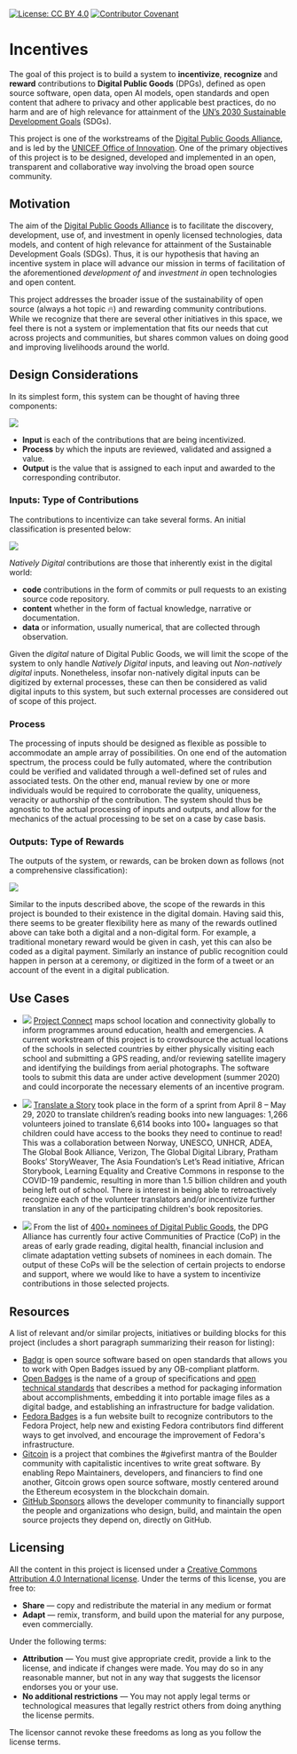 [![License: CC BY 4.0](https://img.shields.io/badge/License-CC%20BY%204.0-brightgreen.svg)](https://creativecommons.org/licenses/by/4.0/)
[![Contributor Covenant](https://img.shields.io/badge/Contributor%20Covenant-v2.0%20adopted-ff69b4.svg)](code_of_conduct.md)

# Incentives

The goal of this project is to build a system to **incentivize**, **recognize** and **reward** contributions to **Digital Public Goods** (DPGs), defined as open source software, open data, open AI models, open standards and open content that adhere to privacy and other applicable best practices, do no harm and are of high relevance for attainment of the [UN’s 2030 Sustainable Development Goals](https://www.undp.org/content/undp/en/home/sustainable-development-goals.html) (SDGs). 

This project is one of the workstreams of the [Digital Public Goods Alliance](https://digitalpublicgoods.net/), and is led by the [UNICEF Office of Innovation](https://www.unicef.org/innovation/). One of the primary objectives of this project is to be designed, developed and implemented in an open, transparent and collaborative way involving the broad open source community.

## Motivation

The aim of the [Digital Public Goods Alliance](https://digitalpublicgoods.net/) is to facilitate the discovery, development, use of, and investment in openly licensed technologies, data models, and content of high relevance for attainment of the Sustainable Development Goals (SDGs). Thus, it is our hypothesis that having an incentive system in place will advance our mission in terms of facilitation of the aforementioned *development of* and *investment in* open technologies and open content.

This project addresses the broader issue of the sustainability of open source (always a hot topic 🔥) and rewarding community contributions. While we recognize that there are several other initiatives in this space, we feel there is not a system or implementation that fits our needs that cut across projects and communities, but shares common values on doing good and improving livelihoods around the world.

## Design Considerations

In its simplest form, this system can be thought of having three components:

[![](https://mermaid.ink/svg/eyJjb2RlIjoiZ3JhcGggTFJcblx0QVtJbnB1dF0gLS0-QihQcm9jZXNzKVxuXHRCIC0tPiBDW091dHB1dF1cblx0XHRcdFx0XHQiLCJtZXJtYWlkIjp7InRoZW1lIjoiZGVmYXVsdCJ9LCJ1cGRhdGVFZGl0b3IiOmZhbHNlfQ)](https://mermaid-js.github.io/mermaid-live-editor/#/edit/eyJjb2RlIjoiZ3JhcGggTFJcblx0QVtJbnB1dF0gLS0-IEIoUHJvY2Vzcylcblx0QiAtLT4gQ1tPdXRwdXRdXG5cblx0XHRcdFx0XHQiLCJtZXJtYWlkIjp7InRoZW1lIjoiZGVmYXVsdCJ9LCJ1cGRhdGVFZGl0b3IiOmZhbHNlfQ)

- **Input** is each of the contributions that are being incentivized.
- **Process** by which the inputs are reviewed, validated and assigned a value.
- **Output** is the value that is assigned to each input and awarded to the corresponding contributor.

### Inputs: Type of Contributions

The contributions to incentivize can take several forms. An initial classification is presented below:

[![](https://mermaid.ink/svg/eyJjb2RlIjoiZ3JhcGggTFJcblx0QShDb250cmlidXRpb25zKSAtLT4gQihOYXRpdmVseSBEaWdpdGFsKVxuXHRBIC0tPiBDKE5hdGl2ZWx5IE5vbi1EaWdpdGFsKVxuXHRCOjo6Z3JlZW4gLS0-IEQoQ29kZSlcblx0QiAtLT4gRShDb250ZW50KVxuXHRCIC0tPiBGKERhdGEpXG5cdEQ6OjpncmVlblxuXHRFOjo6Z3JlZW5cblx0Rjo6OmdyZWVuXG5cdGNsYXNzRGVmIGdyZWVuIGZpbGw6IzBGMDtcbiIsIm1lcm1haWQiOnsidGhlbWUiOiJkZWZhdWx0In0sInVwZGF0ZUVkaXRvciI6ZmFsc2V9)](https://mermaid-js.github.io/mermaid-live-editor/#/edit/eyJjb2RlIjoiZ3JhcGggTFJcblx0QShDb250cmlidXRpb25zKSAtLT4gQihOYXRpdmVseSBEaWdpdGFsKVxuXHRBIC0tPiBDKE5hdGl2ZWx5IE5vbi1EaWdpdGFsKVxuXHRCOjo6Z3JlZW4gLS0-IEQoQ29kZSlcblx0QiAtLT4gRShDb250ZW50KVxuXHRCIC0tPiBGKERhdGEpXG5cdEQ6OjpncmVlblxuXHRFOjo6Z3JlZW5cblx0Rjo6OmdyZWVuXG5cdGNsYXNzRGVmIGdyZWVuIGZpbGw6IzBGMDtcbiIsIm1lcm1haWQiOnsidGhlbWUiOiJkZWZhdWx0In0sInVwZGF0ZUVkaXRvciI6ZmFsc2V9)

*Natively Digital* contributions are those that inherently exist in the digital world:
- **code** contributions in the form of commits or pull requests to an existing source code repository.
- **content** whether in the form of factual knowledge, narrative or documentation.
- **data** or information, usually numerical, that are collected through observation.

Given the *digital* nature of Digital Public Goods, we will limit the scope of the system to only handle *Natively Digital* inputs, and leaving out *Non-natively digital* inputs. Nonetheless, insofar non-natively digital inputs can be digitized by external processes, these can then be considered as valid digital inputs to this system, but such external processes are considered out of scope of this project.

### Process

The processing of inputs should be designed as flexible as possible to accommodate an ample array of possibilities. On one end of the automation spectrum, the process could be fully automated, where the contribution could be verified and validated through a well-defined set of rules and associated tests. On the other end, manual review by one or more individuals would be required to corroborate the quality, uniqueness, veracity or authorship of the contribution. The system should thus be agnostic to the actual processing of inputs and outputs, and allow for the mechanics of the actual processing to be set on a case by case basis.

### Outputs: Type of Rewards

The outputs of the system, or rewards, can be broken down as follows (not a comprehensive classification):

[![](https://mermaid.ink/svg/eyJjb2RlIjoiZ3JhcGggTFJcblx0QShSZXdhcmRzKSAtLT4gQihGaW5hbmNpYWwpXG5cdEEgLS0-IEMoTm9uLUZpbmFuY2lhbClcblx0QiAtLT4gRChNb25ldGFyeSlcblx0QiAtLT4gRShOb24tTW9uZXRhcnkpXG5cdEUgLS0-IEgoQ3JlZGl0cylcblx0RSAtLT4gSShDb3Vwb25zKVxuXHRFIC0tPiBKKFRpY2tldHMpXG5cdEUgLS0-IEsoQ2FyZWVyIE9wcHMpXG5cdEQgLS0-IEYoRmlhdClcblx0RCAtLT4gRyhDcnlwdG8pXG5cdEMgLS0-IEwoQmFkZ2VzKVxuXHRDIC0tPiBNKFB1YmxpYyBSZWNvZ25pdGlvbilcbiIsIm1lcm1haWQiOnsidGhlbWUiOiJkZWZhdWx0In0sInVwZGF0ZUVkaXRvciI6ZmFsc2V9)](https://mermaid-js.github.io/mermaid-live-editor/#/edit/eyJjb2RlIjoiZ3JhcGggTFJcblx0QShSZXdhcmRzKSAtLT4gQihGaW5hbmNpYWwpXG5cdEEgLS0-IEMoTm9uLUZpbmFuY2lhbClcblx0QiAtLT4gRChNb25ldGFyeSlcblx0QiAtLT4gRShOb24tTW9uZXRhcnkpXG5cdEUgLS0-IEgoQ3JlZGl0cylcblx0RSAtLT4gSShDb3Vwb25zKVxuXHRFIC0tPiBKKFRpY2tldHMpXG5cdEUgLS0-IEsoQ2FyZWVyIE9wcHMpXG5cdEQgLS0-IEYoRmlhdClcblx0RCAtLT4gRyhDcnlwdG8pXG5cdEMgLS0-IEwoQmFkZ2VzKVxuXHRDIC0tPiBNKFB1YmxpYyBSZWNvZ25pdGlvbilcbiIsIm1lcm1haWQiOnsidGhlbWUiOiJkZWZhdWx0In0sInVwZGF0ZUVkaXRvciI6ZmFsc2V9)

Similar to the inputs described above, the scope of the rewards in this project is bounded to their existence in the digital domain. Having said this, there seems to be greater flexibility here as many of the rewards outlined above can take both a digital and a non-digital form. For example, a traditional monetary reward would be given in cash, yet this can also be coded as a digital payment. Similarly an instance of public recognition could happen in person at a ceremony, or digitized in the form of a tweet or an account of the event in a digital publication.

## Use Cases

* ![](https://img.shields.io/badge/-data-blue) [Project Connect](https://www.projectconnect.world/) maps school location and connectivity globally to inform programmes around education, health and emergencies. A current workstream of this project is to crowdsource the actual locations of the schools in selected countries by either physically visiting each school and submitting a GPS reading, and/or reviewing satellite imagery and identifying the buildings from aerial photographs. The software tools to submit this data are under active development (summer 2020) and could incorporate the necessary elements of an incentive program.

* ![](https://img.shields.io/badge/-content-orange) [Translate a Story](https://translateastory.org/) took place in the form of a sprint from April 8 – May 29, 2020 to translate children’s reading books into new languages: 1,266 volunteers joined to translate 6,614 books into 100+ languages so that children could have access to the books they need to continue to read! This was a collaboration between Norway, UNESCO, UNHCR, ADEA, The Global Book Alliance, Verizon, The Global Digital Library, Pratham Books’ StoryWeaver, The Asia Foundation’s Let’s Read initiative, African Storybook, Learning Equality and Creative Commons in response to the COVID-19 pandemic, resulting in more than 1.5 billion children and youth being left out of school. There is interest in being able to retroactively recognize each of the volunteer translators and/or incentivize further translation in any of the participating children's book repositories.

* ![](https://img.shields.io/badge/-code-brightgreen) From the list of [400+ nominees of Digital Public Goods](https://digitalpublicgoods.net), the DPG Alliance has currently four active Communities of Practice (CoP) in the areas of early grade reading, digital health, financial inclusion and climate adaptation vetting subsets of nominees in each domain. The output of these CoPs will be the selection of certain projects to endorse and support, where we would like to have a system to incentivize contributions in those selected projects.





## Resources

A list of relevant and/or similar projects, initiatives or building blocks for this project (includes a short paragraph summarizing their reason for listing):

* [Badgr](https://badgr.org/) is open source software based on open standards that allows you to work with Open Badges issued by any OB-compliant platform.
* [Open Badges](https://openbadges.org/) is the name of a group of specifications and [open technical standards](https://www.imsglobal.org/activity/digital-badges) that describes a method for packaging information about accomplishments, embedding it into portable image files as a digital badge, and establishing an infrastructure for badge validation. 
* [Fedora Badges](https://badges.fedoraproject.org/) is a fun website built to recognize contributors to the Fedora Project, help new and existing Fedora contributors find different ways to get involved, and encourage the improvement of Fedora's infrastructure.
* [Gitcoin](https://gitcoin.com) is a project that combines the #givefirst mantra of the Boulder community with capitalistic incentives to write great software. By enabling Repo Maintainers, developers, and financiers to find one another, Gitcoin grows open source software, mostly centered around the Ethereum ecosystem in the blockchain domain.
* [GitHub Sponsors](https://github.com/sponsors) allows the developer community to financially support the people and organizations who design, build, and maintain the open source projects they depend on, directly on GitHub.

## Licensing

All the content in this project is licensed under a [Creative Commons Attribution 4.0 International license](https://creativecommons.org/licenses/by/4.0/). Under the terms of this license, you are free to:

* **Share** — copy and redistribute the material in any medium or format
* **Adapt** — remix, transform, and build upon the material for any purpose, even commercially.

Under the following terms:

* **Attribution** — You must give appropriate credit, provide a link to the license, and indicate if changes were made. You may do so in any reasonable manner, but not in any way that suggests the licensor endorses you or your use.
* **No additional restrictions** — You may not apply legal terms or technological measures that legally restrict others from doing anything the license permits.

The licensor cannot revoke these freedoms as long as you follow the license terms.
